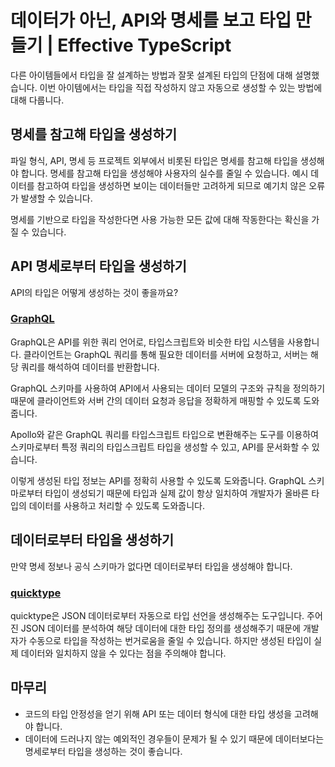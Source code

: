 # 데이터가 아닌, API와 명세를 보고 타입 만들기 | Effective TypeScript

다른 아이템들에서 타입을 잘 설계하는 방법과 잘못 설계된 타입의 단점에 대해 설명했습니다.
이번 아이템에서는 타입을 직접 작성하지 않고 자동으로 생성할 수 있는 방법에 대해 다룹니다.

## 명세를 참고해 타입을 생성하기
파일 형식, API, 명세 등 프로젝트 외부에서 비롯된 타입은 명세를 참고해 타입을 생성해야 합니다.
명세를 참고해 타입을 생성해야 사용자의 실수를 줄일 수 있습니다.
예시 데이터를 참고하여 타입을 생성하면 보이는 데이터들만 고려하게 되므로 예기치 않은 오류가 발생할 수 있습니다.

명세를 기반으로 타입을 작성한다면 사용 가능한 모든 값에 대해 작동한다는 확신을 가질 수 있습니다.

## API 명세로부터 타입을 생성하기
API의 타입은 어떻게 생성하는 것이 좋을까요?

### [GraphQL](https://graphql-kr.github.io/)
GraphQL은 API를 위한 쿼리 언어로, 타입스크립트와 비슷한 타입 시스템을 사용합니다.
클라이언트는 GraphQL 쿼리를 통해 필요한 데이터를 서버에 요청하고, 서버는 해당 쿼리를 해석하여 데이터를 반환합니다.

GraphQL 스키마를 사용하여 API에서 사용되는 데이터 모델의 구조와 규칙을 정의하기 때문에 클라이언트와 서버 간의 데이터 요청과 응답을 정확하게 매핑할 수 있도록 도와줍니다.

Apollo와 같은 GraphQL 쿼리를 타입스크립트 타입으로 변환해주는 도구를 이용하여 스키마로부터 특정 쿼리의 타입스크립트 타입을 생성할 수 있고, API를 문서화할 수 있습니다.

이렇게 생성된 타입 정보는 API를 정확히 사용할 수 있도록 도와줍니다.
GraphQL 스키마로부터 타입이 생성되기 때문에 타입과 실제 값이 항상 일치하여 개발자가 올바른 타입의 데이터를 사용하고 처리할 수 있도록 도와줍니다.

## 데이터로부터 타입을 생성하기
만약 명세 정보나 공식 스키마가 없다면 데이터로부터 타입을 생성해야 합니다.

### [quicktype](https://quicktype.io/)
quicktype은 JSON 데이터로부터 자동으로 타입 선언을 생성해주는 도구입니다. 주어진 JSON 데이터를 분석하여 해당 데이터에 대한 타입 정의를 생성해주기 때문에 개발자가 수동으로 타입을 작성하는 번거로움을 줄일 수 있습니다.
하지만 생성된 타입이 실제 데이터와 일치하지 않을 수 있다는 점을 주의해야 합니다.

## 마무리
- 코드의 타입 안정성을 얻기 위해 API 또는 데이터 형식에 대한 타입 생성을 고려해야 합니다.
- 데이터에 드러나지 않는 예외적인 경우들이 문제가 될 수 있기 때문에 데이터보다는 명세로부터 타입을 생성하는 것이 좋습니다.